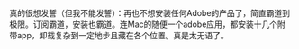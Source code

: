 真的很想发誓（但我不能发誓）：再也不想安装任何Adobe的产品了，简直霸道到极限。订阅霸道，安装也霸道。连Mac的随便一个adobe应用，都安装十几个附带app，卸载复杂到一定地步且藏在各个位置。真是太无语了。